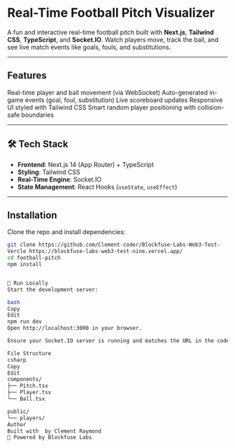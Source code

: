 # Real-Time Football Pitch Visualizer

A fun and interactive real-time football pitch built with **Next.js**, **Tailwind CSS**, **TypeScript**, and **Socket.IO**. Watch players move, track the ball, and see live match events like goals, fouls, and substitutions.

---

##  Features

Real-time player and ball movement (via WebSocket)
Auto-generated in-game events (goal, foul, substitution)
Live scoreboard updates
Responsive UI styled with Tailwind CSS
Smart random player positioning with collision-safe boundaries

---

## 🛠 Tech Stack

- **Frontend**: Next.js 14 (App Router) + TypeScript  
- **Styling**: Tailwind CSS  
- **Real-Time Engine**: Socket.IO  
- **State Management**: React Hooks (`useState`, `useEffect`)

---

## Installation

Clone the repo and install dependencies:

```bash
git clone https://github.com/Clement-coder/Blockfuse-Labs-Web3-Test-
Vercle https://blockfuse-labs-web3-test-nine.vercel.app/
cd football-pitch
npm install


🧪 Run Locally
Start the development server:

bash
Copy
Edit
npm run dev
Open http://localhost:3000 in your browser.

Ensure your Socket.IO server is running and matches the URL in the code (io("YOUR_SOCKET_SERVER_URL")).

File Structure
csharp
Copy
Edit
components/
├── Pitch.tsx       
├── Player.tsx     
└── Ball.tsx        

public/
└── players/        
Author
Built with  by Clement Raymond
🔧 Powered by Blockfuse Labs

